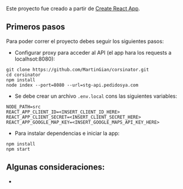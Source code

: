 Este proyecto fue creado a partir de [Create React App](https://github.com/facebook/create-react-app).

## Primeros pasos
Para poder correr el proyecto debes seguir los siguientes pasos:

- Configurar proxy para acceder al API (el app hara los requests a localhsot:8080):

```
git clone https://github.com/MartinGian/corsinator.git
cd corsinator
npm install
node index --port=8080 --url=stg-api.pedidosya.com
```

- Se debe crear un archivo `.env.local` cons las siguientes variables:
```
NODE_PATH=src
REACT_APP_CLIENT_ID=<INSERT_CLIENT_ID_HERE>
REACT_APP_CLIENT_SECRET=<INSERT_CLIENT_SECRET_HERE>
REACT_APP_GOOGLE_MAP_KEY=<INSERT_GOOGLE_MAPS_API_KEY_HERE>

```

- Para instalar dependencias e iniciar la app:
```
npm install
npm start
```


## Algunas consideraciones:
-
